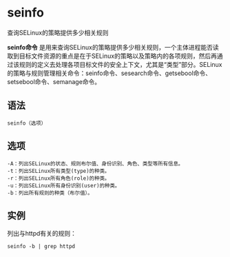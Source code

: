 # seinfo

查询SELinux的策略提供多少相关规则


**seinfo命令** 是用来查询SELinux的策略提供多少相关规则，一个主体进程能否读取到目标文件资源的重点是在于SELinux的策略以及策略内的各项规则，然后再通过该规则的定义去处理各项目标文件的安全上下文，尤其是“类型”部分。SELinux的策略与规则管理相关命令：seinfo命令、sesearch命令、getsebool命令、setsebool命令、semanage命令。

##  语法

```
seinfo（选项）
```

##  选项

```
-A：列出SELinux的状态、规则布尔值、身份识别、角色、类型等所有信息。
-t：列出SELinux所有类型(type)的种类。
-r：列出SELinux所有角色(role)的种类。
-u：列出SELinux所有身份识别(user)的种类。
-b：列出所有规则的种类（布尔值）。
```

##  实例

列出与httpd有关的规则：

```
seinfo -b | grep httpd
```


